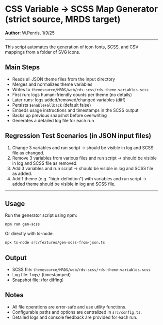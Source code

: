 # CSS Variable → SCSS Map Generator (strict source, MRDS target)

**Author:** W.Penris, 1/9/25

---

This script automates the generation of icon fonts, SCSS, and CSV mappings from a folder of SVG icons.

## Main Steps
- Reads all JSON theme files from the input directory
- Merges and normalizes theme variables
- Writes to `themesource/MRDS/web/rds-scss/rds-theme-variables.scss`
- First run: logs human-friendly counts per theme (no details)
- Later runs: logs added/removed/changed variables (diff)
- Persists `$enableFallback` (default false)
- Embeds usage instructions and timestamps in the SCSS output
- Backs up previous snapshot before overwriting
- Generates a detailed log file for each run

## Regression Test Scenarios (in JSON input files)
1. Change 3 variables and run script → should be visible in log and SCSS file as changed.
2. Remove 3 variables from various files and run script → should be visible in log and SCSS file as removed.
3. Add 3 variables and run script → should be visible in log and SCSS file as added.
4. Add 1 theme (e.g. "high-definition") with variables and run script → added theme should be visible in log and SCSS file.

---

## Usage

Run the generator script using npm:

```sh
npm run gen-scss
```

Or directly with ts-node:

```sh
npx ts-node src/features/gen-scss-from-json.ts
```

## Output
- SCSS file: `themesource/MRDS/web/rds-scss/rds-theme-variables.scss`
- Log file: `logs/` (timestamped)
- Snapshot file: (for diffing)

## Notes
- All file operations are error-safe and use utility functions.
- Configurable paths and options are centralized in `src/config.ts`.
- Detailed logs and console feedback are provided for each run.
